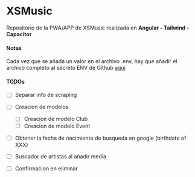 # XSMusic

Repositorio de la PWA/APP de XSMusic realizada en **Angular - Tailwind - Capacitor**

####  Notas
Cada vez que se añada un valor en el archivo .env, hay que añadir el archivo completo al secreto ENV de Github [aqui](https://github.com/josexs/xsmusic-app/settings/secrets/actions)


#### TODOs
- [ ] Separar info de scraping
- [ ] Creacion de modelos
  - [ ] Creacion de modelo Club
  - [ ] Creacion de modelo Event
- [ ] Obtener la fecha de nacimiento de busqueda en google (birthdate of XXX)
- [ ] Buscador de artistas al añadir media
- [ ] Confirmacion en eliminar

